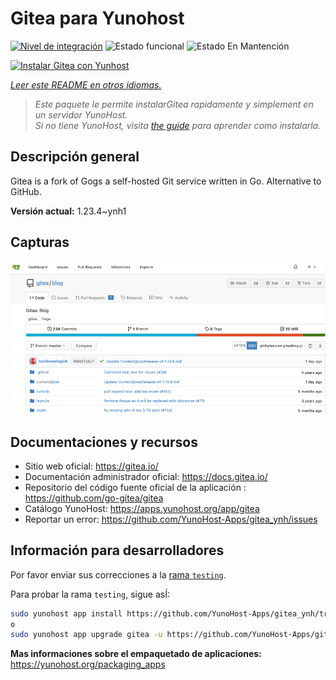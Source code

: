 <!--
Este archivo README esta generado automaticamente<https://github.com/YunoHost/apps/tree/master/tools/readme_generator>
No se debe editar a mano.
-->

# Gitea para Yunohost

[![Nivel de integración](https://apps.yunohost.org/badge/integration/gitea)](https://ci-apps.yunohost.org/ci/apps/gitea/)
![Estado funcional](https://apps.yunohost.org/badge/state/gitea)
![Estado En Mantención](https://apps.yunohost.org/badge/maintained/gitea)

[![Instalar Gitea con Yunhost](https://install-app.yunohost.org/install-with-yunohost.svg)](https://install-app.yunohost.org/?app=gitea)

*[Leer este README en otros idiomas.](./ALL_README.md)*

> *Este paquete le permite instalarGitea rapidamente y simplement en un servidor YunoHost.*  
> *Si no tiene YunoHost, visita [the guide](https://yunohost.org/install) para aprender como instalarla.*

## Descripción general

Gitea is a fork of Gogs a self-hosted Git service written in Go. Alternative to GitHub.


**Versión actual:** 1.23.4~ynh1

## Capturas

![Captura de Gitea](./doc/screenshots/screenshot.png)

## Documentaciones y recursos

- Sitio web oficial: <https://gitea.io/>
- Documentación administrador oficial: <https://docs.gitea.io/>
- Repositorio del código fuente oficial de la aplicación : <https://github.com/go-gitea/gitea>
- Catálogo YunoHost: <https://apps.yunohost.org/app/gitea>
- Reportar un error: <https://github.com/YunoHost-Apps/gitea_ynh/issues>

## Información para desarrolladores

Por favor enviar sus correcciones a la [rama `testing`](https://github.com/YunoHost-Apps/gitea_ynh/tree/testing).

Para probar la rama `testing`, sigue asÍ:

```bash
sudo yunohost app install https://github.com/YunoHost-Apps/gitea_ynh/tree/testing --debug
o
sudo yunohost app upgrade gitea -u https://github.com/YunoHost-Apps/gitea_ynh/tree/testing --debug
```

**Mas informaciones sobre el empaquetado de aplicaciones:** <https://yunohost.org/packaging_apps>
